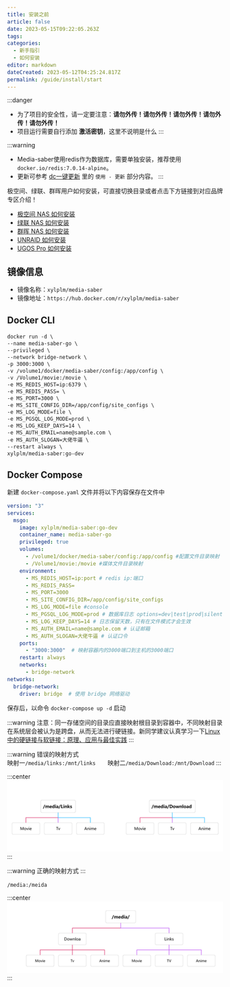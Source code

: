 ```yaml
---
title: 安装之前
article: false
date: 2023-05-15T09:22:05.263Z
tags:
categories: 
  - 新手指引
  - 如何安装
editor: markdown
dateCreated: 2023-05-12T04:25:24.817Z
permalink: /guide/install/start
---
```


:::danger
- 为了项目的安全性，请一定要注意：**请勿外传！请勿外传！请勿外传！请勿外传！请勿外传！**
- 项目运行需要自行添加 **激活密钥**，这里不说明是什么
:::

:::warning
- Media-saber使用redis作为数据库，需要单独安装，推荐使用`docker.io/redis:7.0.14-alpine`。
- 更新可参考 [dc一键更新](/guide/update_version/dc/) 里的 `使用 - 更新` 部分内容。
:::

极空间、绿联、群晖用户如何安装，可直接切换目录或者点击下方链接到对应品牌专区介绍！

- [极空间 NAS 如何安装](/guide/install/zspase/)
- [绿联 NAS 如何安装](/guide/install/ugreen/)
- [群晖 NAS 如何安装](/guide/install/synology/)
- [UNRAID 如何安装](/guide/install/unraid/)
- [UGOS Pro 如何安装](/guide/install/ugospro/)

## 镜像信息

- 镜像名称：`xylplm/media-saber`
- 镜像地址：`https://hub.docker.com/r/xylplm/media-saber`

## Docker CLI

```shell
docker run -d \
--name media-saber-go \
--privileged \
--network bridge-network \
-p 3000:3000 \
-v /volume1/docker/media-saber/config:/app/config \
-v /Volume1/movie:/movie \
-e MS_REDIS_HOST=ip:6379 \
-e MS_REDIS_PASS= \
-e MS_PORT=3000 \
-e MS_SITE_CONFIG_DIR=/app/config/site_configs \
-e MS_LOG_MODE=file \
-e MS_PGSQL_LOG_MODE=prod \
-e MS_LOG_KEEP_DAYS=14 \
-e MS_AUTH_EMAIL=name@sample.com \
-e MS_AUTH_SLOGAN=大佬牛逼 \
--restart always \
xylplm/media-saber:go-dev
```

## Docker Compose

新建 `docker-compose.yaml` 文件并将以下内容保存在文件中

```yaml
version: "3"
services:
  msgo:
    image: xylplm/media-saber:go-dev
    container_name: media-saber-go
    privileged: true
    volumes:
      - /volume1/docker/media-saber/config:/app/config #配置文件目录映射
      - /Volume1/movie:/movie #媒体文件目录映射
    environment:
      - MS_REDIS_HOST=ip:port # redis ip:端口
      - MS_REDIS_PASS=
      - MS_PORT=3000
      - MS_SITE_CONFIG_DIR=/app/config/site_configs
      - MS_LOG_MODE=file #console
      - MS_PGSQL_LOG_MODE=prod # 数据库日志 options=dev|test|prod|silent
      - MS_LOG_KEEP_DAYS=14 # 日志保留天数，只有在文件模式才会生效
      - MS_AUTH_EMAIL=name@sample.com # 认证邮箱
      - MS_AUTH_SLOGAN=大佬牛逼 # 认证口令
    ports:
      - "3000:3000"  # 映射容器内的3000端口到主机的3000端口
    restart: always
    networks:
      - bridge-network
networks:
  bridge-network:
    driver: bridge  # 使用 bridge 网络驱动
```

保存后，以命令 `docker-compose up -d` 启动

:::warning
注意：同一存储空间的目录应直接映射根目录到容器中，不同映射目录在系统层会被认为是跨盘，从而无法进行硬链接。新同学建议认真学习一下[Linux中的硬链接与软链接：原理、应用与最佳实践](https://developer.aliyun.com/article/1468577)
:::

:::warning
错误的映射方式<br>
映射一`/media/links:/mnt/links`&emsp;&emsp;映射二`/media/Download:/mnt/Download`
:::

:::center
![volume1.png](./images/volume1.png)
:::

:::warning
正确的映射方式
:::

`/media:/meida`

:::center
![volume2.png](./images/volume2.png)
:::
